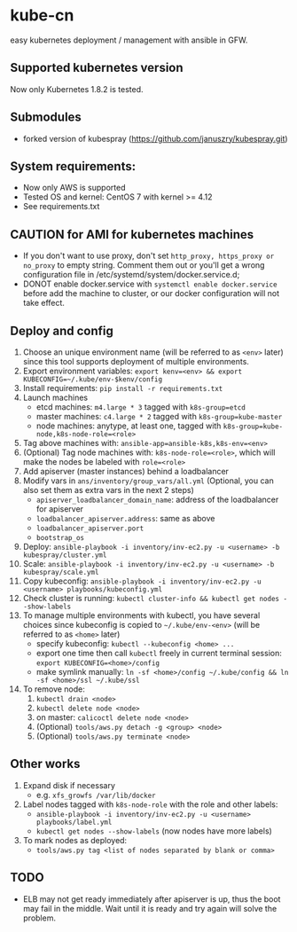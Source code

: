 # kube-cn
easy kubernetes deployment / management with ansible in GFW.

## Supported kubernetes version
Now only Kubernetes 1.8.2 is tested.

## Submodules
* forked version of kubespray (https://github.com/januszry/kubespray.git)

## System requirements:
* Now only AWS is supported
* Tested OS and kernel: CentOS 7 with kernel >= 4.12
* See requirements.txt

## CAUTION for AMI for kubernetes machines
* If you don't want to use proxy, don't set `http_proxy, https_proxy or no_proxy` to empty string. Comment them out or you'll get a wrong configuration file in /etc/systemd/system/docker.service.d;
* DONOT enable docker.service with `systemctl enable docker.service` before add the machine to cluster, or our docker configuration will not take effect.

## Deploy and config
1. Choose an unique environment name (will be referred to as `<env>` later) since this tool supports deployment of multiple environments.
1. Export environment variables: `export kenv=<env> && export KUBECONFIG=~/.kube/env-$kenv/config`
1. Install requirements: `pip install -r requirements.txt`
1. Launch machines
    * etcd machines: `m4.large * 3` tagged with `k8s-group=etcd`
    * master machines: `c4.large * 2` tagged with `k8s-group=kube-master`
    * node machines: anytype, at least one, tagged with `k8s-group=kube-node,k8s-node-role=<role>`
1. Tag above machines with: `ansible-app=ansible-k8s,k8s-env=<env>`
1. (Optional) Tag node machines with: `k8s-node-role=<role>`, which will make the nodes be labeled with `role=<role>`
1. Add apiserver (master instances) behind a loadbalancer
1. Modify vars in `ans/inventory/group_vars/all.yml` (Optional, you can also set them as extra vars in the next 2 steps)
    * `apiserver_loadbalancer_domain_name`: address of the loadbalancer for apiserver
    * `loadbalancer_apiserver.address`: same as above
    * `loadbalancer_apiserver.port`
    * `bootstrap_os`
1. Deploy: `ansible-playbook -i inventory/inv-ec2.py -u <username> -b kubespray/cluster.yml`
1. Scale: `ansible-playbook -i inventory/inv-ec2.py -u <username> -b kubespray/scale.yml`
1. Copy kubeconfig: `ansible-playbook -i inventory/inv-ec2.py -u <username> playbooks/kubeconfig.yml`
1. Check cluster is running: `kubectl cluster-info && kubectl get nodes --show-labels`
1. To manage multiple environments with kubectl, you have several choices since kubeconfig is copied to `~/.kube/env-<env>` (will be referred to as `<home>` later)
    * specify kubeconfig: `kubectl --kubeconfig <home> ...`
    * export one time then call `kubectl` freely in current terminal session: `export KUBECONFIG=<home>/config`
    * make symlink manually: `ln -sf <home>/config ~/.kube/config && ln -sf <home>/ssl ~/.kube/ssl`
1. To remove node:
    1. `kubectl drain <node>`
    1. `kubectl delete node <node>`
    1. on master: `calicoctl delete node <node>`
    1. (Optional) `tools/aws.py detach -g <group> <node>`
    1. (Optional) `tools/aws.py terminate <node>`


## Other works
1. Expand disk if necessary
    * e.g. `xfs_growfs /var/lib/docker`
1. Label nodes tagged with `k8s-node-role` with the role and other labels:
    * `ansible-playbook -i inventory/inv-ec2.py -u <username> playbooks/label.yml`
    * `kubectl get nodes --show-labels` (now nodes have more labels)
1. To mark nodes as deployed:
    * `tools/aws.py tag <list of nodes separated by blank or comma>`

## TODO
* ELB may not get ready immediately after apiserver is up, thus the boot may fail in the middle. Wait until it is ready and try again will solve the problem.
